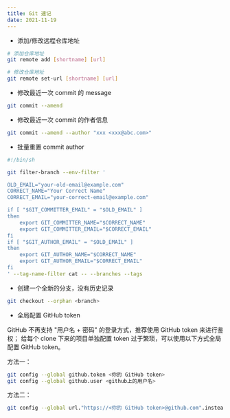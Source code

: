 ```yaml
---
title: Git 速记
date: 2021-11-19
---
```



- 添加/修改远程仓库地址

```bash
# 添加仓库地址
git remote add [shortname] [url]

# 修改仓库地址
git remote set-url [shortname] [url]
```

- 修改最近一次 commit 的 message

```bash
git commit --amend
```

- 修改最近一次 commit 的作者信息

```bash
git commit --amend --author "xxx <xxx@abc.com>"
```

- 批量重置 commit author

```bash
#!/bin/sh

git filter-branch --env-filter '

OLD_EMAIL="your-old-email@example.com"
CORRECT_NAME="Your Correct Name"
CORRECT_EMAIL="your-correct-email@example.com"

if [ "$GIT_COMMITTER_EMAIL" = "$OLD_EMAIL" ]
then
    export GIT_COMMITTER_NAME="$CORRECT_NAME"
    export GIT_COMMITTER_EMAIL="$CORRECT_EMAIL"
fi
if [ "$GIT_AUTHOR_EMAIL" = "$OLD_EMAIL" ]
then
    export GIT_AUTHOR_NAME="$CORRECT_NAME"
    export GIT_AUTHOR_EMAIL="$CORRECT_EMAIL"
fi
' --tag-name-filter cat -- --branches --tags
```

- 创建一个全新的分支，没有历史记录

```bash
git checkout --orphan <branch>
```

- 全局配置 GitHub token

GitHub 不再支持 "用户名 + 密码" 的登录方式，推荐使用 GitHub token 来进行鉴权；
给每个 clone 下来的项目单独配置 token 过于繁琐，可以使用以下方式全局配置 GitHub token。

方法一：

```bash
git config --global github.token <你的 GitHub token>
git config --global github.user <github上的用户名>
```

方法二：

```bash
git config --global url."https://<你的 GitHub token>@github.com".insteadOf "https://github.com"
```
